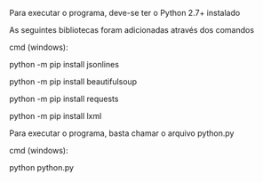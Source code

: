 Para executar o programa, deve-se ter o Python 2.7+ instalado

As seguintes bibliotecas foram adicionadas através dos comandos

cmd (windows):

python -m pip install jsonlines

python -m pip install beautifulsoup

python -m pip install requests

python -m pip install lxml

Para executar o programa, basta chamar o arquivo python.py

cmd (windows):

python python.py
